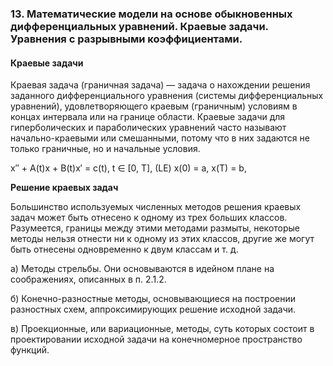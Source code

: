 ### 13. Математические модели на основе обыкновенных дифференциальных уравнений. Краевые задачи. Уравнения с разрывными коэффициентами.

#### Краевые задачи
Краевая задача (граничная задача) — задача о нахождении решения заданного дифференциального уравнения (системы дифференциальных уравнений), удовлетворяющего краевым (граничным) условиям в концах интервала или на границе области. Краевые задачи для гиперболических и параболических уравнений часто называют начально-краевыми или смешанными, потому что в них задаются не только граничные, но и начальные условия.

x′′ + A(t)x + B(t)x′ = c(t),   t ∈ [0, T],	(LE)
x(0) = a,   x(T) = b,

<b>Решение краевых задач</b>

Большинство используемых численных методов решения краевых задач может быть отнесено к одному из трех больших классов. Разумеется, границы между этими методами размыты, некоторые методы нельзя отнести ни к одному из этих классов, другие же могут быть отнесены одновременно к двум классам и т. д. 

а) Методы стрельбы. Они основываются в идейном плане на соображениях, описанных в п. 2.1.2.

б) Конечно-разностные методы, основывающиеся на построении разностных схем, аппроксимирующих решение исходной задачи.

в) Проекционные, или вариационные, методы, суть которых состоит в проектировании исходной задачи на конечномерное пространство функций.